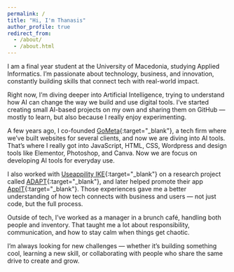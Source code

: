 ```yaml
---
permalink: /
title: "Hi, I'm Thanasis"
author_profile: true
redirect_from: 
  - /about/
  - /about.html
---
```


I am a final year student at the University of Macedonia, studying Applied Informatics.
I’m passionate about technology, business, and innovation, constantly building skills that connect tech with real-world impact.


Right now, I’m diving deeper into Artificial Intelligence, trying to understand how AI can change the way we build and use digital tools. I’ve started creating small AI-based projects on my own and sharing them on GitHub — mostly to learn, but also because I really enjoy experimenting.


A few years ago, I co-founded [GoMeta](https://gometa.gr){:target="_blank"}, a tech firm where we’ve built websites for several clients, and now we are diving into AI tools. That’s where I really got into JavaScript, HTML, CSS, Wordpress and design tools like Elementor, Photoshop, and Canva. Now we are focus on developing AI tools for everyday use.


I also worked with [Useappility IKE](https://useappility.com){:target="_blank"} on a research project called [ADAPT](https://useappility.com/en/adapt_app/){:target="_blank"}, and later helped promote their app [AppIT](https://appit.info){:target="_blank"}. Those experiences gave me a better understanding of how tech connects with business and users — not just code, but the full process.


Outside of tech, I’ve worked as a manager in a brunch café, handling both people and inventory. That taught me a lot about responsibility, communication, and how to stay calm when things get chaotic.


I’m always looking for new challenges — whether it’s building something cool, learning a new skill, or collaborating with people who share the same drive to create and grow.

